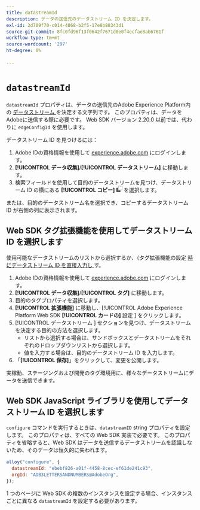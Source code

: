 ```yaml
---
title: datastreamId
description: データの送信先のデータストリーム ID を決定します。
exl-id: 2d709f70-c014-4868-b2f5-17e8b88343d1
source-git-commit: 8fc0fd96f13f0642f7671d0e0f4ecfae8ab6761f
workflow-type: tm+mt
source-wordcount: '297'
ht-degree: 0%

---
```


# `datastreamId`

`datastreamId` プロパティは、データの送信先のAdobe Experience Platform内の [ データストリーム ](../../../datastreams/overview.md) を決定する文字列です。 このプロパティは、データをAdobeに送信する際に必要です。 Web SDK バージョン 2.20.0 以前では、代わりに `edgeConfigId` を使用します。

データストリーム ID を見つけるには：

1. Adobe IDの資格情報を使用して [experience.adobe.com](https://experience.adobe.com) にログインします。
1. **[!UICONTROL データ収集]**/**[!UICONTROL データストリーム]** に移動します。
1. 検索フィールドを使用して目的のデータストリームを見つけ、データストリーム ID の横にある **[!UICONTROL コピー]** ![ コピー ](../../assets/copy.png) を選択します。

または、目的のデータストリーム名を選択でき、コピーするデータストリーム ID が右側の列に表示されます。

## Web SDK タグ拡張機能を使用してデータストリーム ID を選択します

使用可能なデータストリームのリストから選択するか、（タグ拡張機能の設定 [ 時にデータストリーム ID を直接入力し ](/help/tags/extensions/client/web-sdk/web-sdk-extension-configuration.md) す。

1. Adobe IDの資格情報を使用して [experience.adobe.com](https://experience.adobe.com) にログインします。
1. **[!UICONTROL データ収集]**/**[!UICONTROL タグ]** に移動します。
1. 目的のタグプロパティを選択します。
1. **[!UICONTROL 拡張機能]** に移動し、[!UICONTROL Adobe Experience Platform Web SDK **[!UICONTROL カードの]** 設定 ] をクリックします。
1. [!UICONTROL  データストリーム ] セクションを見つけ、データストリームを決定する目的の方法を選択します。
   * リストから選択する場合は、サンドボックスとデータストリームをそれぞれのドロップダウンリストから選択します。
   * 値を入力する場合は、目的のデータストリーム ID を入力します。
1. 「**[!UICONTROL 保存]**」をクリックして、変更を公開します。

実稼動、ステージングおよび開発のタグ環境用に、様々なデータストリームにデータを送信できます。

## Web SDK JavaScript ライブラリを使用してデータストリーム ID を選択します

`configure` コマンドを実行するときは、`datastreamID` string プロパティを設定します。 このプロパティは、すべての Web SDK 実装で必要です。 このプロパティを省略すると、Web SDK はデータを送信するデータストリームを認識しないため、そのデータは恒久的に失われます。

```js
alloy("configure", {
  datastreamId: "ebebf826-a01f-4458-8cec-ef61de241c93",
  orgId: "ADB3LETTERSANDNUMBERS@AdobeOrg",
});
```

1 つのページに Web SDK の複数のインスタンスを設定する場合、インスタンスごとに異なる `datastreamId` を設定する必要があります。
